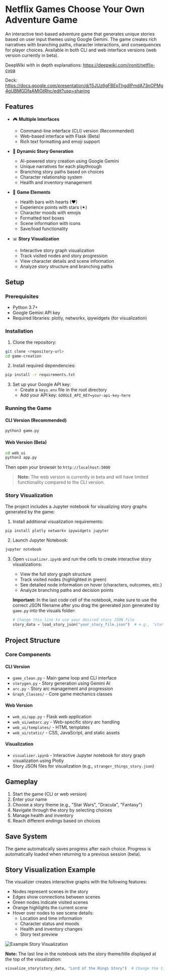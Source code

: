# Netflix Games Choose Your Own Adventure Game

An interactive text-based adventure game that generates unique stories based on user input themes using Google Gemini. The game creates rich narratives with branching paths, character interactions, and consequences for player choices. Available in both CLI and web interface versions (web version currently in beta).

DeepWiki with in depth explanations: https://deepwiki.com/jronit/netflix-cyoa

Deck: https://docs.google.com/presentation/d/15JUz6gFBEpThgdIPmdA73nOPMg4gUBMGDfaAMlGtRhc/edit?usp=sharing 

## Features

- 🎮 **Multiple Interfaces**
  - Command-line interface (CLI) version (Recommended)
  - Web-based interface with Flask (Beta)
  - Rich text formatting and emoji support

- 📖 **Dynamic Story Generation**
  - AI-powered story creation using Google Gemini
  - Unique narratives for each playthrough
  - Branching story paths based on choices
  - Character relationship system
  - Health and inventory management

- 🎯 **Game Elements**
  - Health bars with hearts (♥)
  - Experience points with stars (✦)
  - Character moods with emojis
  - Formatted text boxes
  - Scene information with icons
  - Save/load functionality
  
- 📊 **Story Visualization**
  - Interactive story graph visualization
  - Track visited nodes and story progression
  - View character details and scene information
  - Analyze story structure and branching paths

## Setup

### Prerequisites
- Python 3.7+
- Google Gemini API key
- Required libraries: plotly, networkx, ipywidgets (for visualization)

### Installation

1. Clone the repository:
```bash
git clone <repository-url>
cd game-creation
```

2. Install required dependencies:
```bash
pip install -r requirements.txt
```

3. Set up your Google API key:
   - Create a `keys.env` file in the root directory
   - Add your API key: `GOOGLE_API_KEY=your-api-key-here`

### Running the Game

#### CLI Version (Recommended)
```bash
python3 game.py
```

#### Web Version (Beta)
```bash
cd web_ui
python3 app.py
```
Then open your browser to `http://localhost:5000`

> **Note:** The web version is currently in beta and will have limited functionality compared to the CLI version.

### Story Visualization

The project includes a Jupyter notebook for visualizing story graphs generated by the game:

1. Install additional visualization requirements:
```bash
pip install plotly networkx ipywidgets jupyter
```

2. Launch Jupyter Notebook:
```bash
jupyter notebook
```

3. Open `visualizer.ipynb` and run the cells to create interactive story visualizations:
   - View the full story graph structure
   - Track visited nodes (highlighted in green)
   - See detailed node information on hover (characters, outcomes, etc.)
   - Analyze branching paths and decision points

   **Important:** In the last code cell of the notebook, make sure to use the correct JSON filename after you drag the generated json generated by `game.py` into the visuals folder:
   ```python
   # Change this line to use your desired story JSON file
   story_data = load_story_json("your_story_file.json")  # e.g., "star_wars_story.json"
   ```
   

## Project Structure

### Core Components

#### CLI Version
- `game_clean.py` - Main game loop and CLI interface
- `storygen.py` - Story generation using Gemini AI
- `arc.py` - Story arc management and progression
- `Graph_Classes/` - Core game mechanics classes

#### Web Version
- `web_ui/app.py` - Flask web application
- `web_ui/webarc.py` - Web-specific story arc handling
- `web_ui/templates/` - HTML templates
- `web_ui/static/` - CSS, JavaScript, and static assets

#### Visualization
- `visualizer.ipynb` - Interactive Jupyter notebook for story graph visualization using Plotly
- Story JSON files for visualization (e.g., `stranger_things_story.json`)

## Gameplay

1. Start the game (CLI or web version)
2. Enter your name
3. Choose a story theme (e.g., "Star Wars", "Dracula", "Fantasy")
4. Navigate through the story by selecting choices
5. Manage health and inventory
6. Reach different endings based on choices

## Save System

The game automatically saves progress after each choice. Progress is automatically loaded when returning to a previous session (beta).

## Story Visualization Example

The visualizer creates interactive graphs with the following features:
- Nodes represent scenes in the story
- Edges show connections between scenes
- Green nodes indicate visited scenes
- Orange highlights the current scene
- Hover over nodes to see scene details:
  - Location and time information
  - Character status and moods
  - Health and inventory changes
  - Story text preview

![Example Story Visualization](https://via.placeholder.com/800x500?text=Story+Visualization+Example)

**Note:** The last line in the notebook sets the story theme/title displayed at the top of the visualization:
```python
visualize_story(story_data, "Lord of the Rings Story")  # Change the title to match your story theme
```
